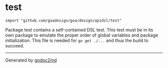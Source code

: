 
# test
    import "github.com/goadesign/goa/design/apidsl/test"

Package test contains a self-contained DSL test.
This test must be in its own package to emulate the proper order of global
variables and package initialization.
This file is needed for `go get ./...` and thus the build to succeed.













- - -
Generated by [godoc2md](http://godoc.org/github.com/davecheney/godoc2md)